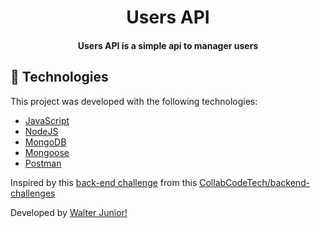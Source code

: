 <h1 align="center">
    Users API
</h1>

<h4 align="center">
  Users API is a simple api to manager users
</h4>

## :rocket: Technologies

This project was developed with the following technologies:

- [JavaScript](https://developer.mozilla.org/pt-BR/docs/Web/JavaScript)
- [NodeJS](https://nodejs.org/en/)
- [MongoDB](https://www.mongodb.com/cloud/atlas/lp/try2?utm_content=controlhterms&utm_source=google&utm_campaign=gs_americas_brazil_search_core_brand_atlas_desktop&utm_term=mongodb&utm_medium=cpc_paid_search&utm_ad=e&utm_ad_campaign_id=12212624308&adgroup=115749706023&gclid=EAIaIQobChMI3PXnn62M9wIVBmGRCh04agScEAAYASAAEgJnDvD_BwE)
- [Mongoose](https://mongoosejs.com/docs/)
- [Postman](https://www.postman.com/)

Inspired by this [back-end challenge](https://github.com/Wiredcraft/test-backend) from this [CollabCodeTech/backend-challenges](https://github.com/CollabCodeTech/backend-challenges)

Developed by [Walter Junior!](https://www.linkedin.com/in/walter-paes/)

